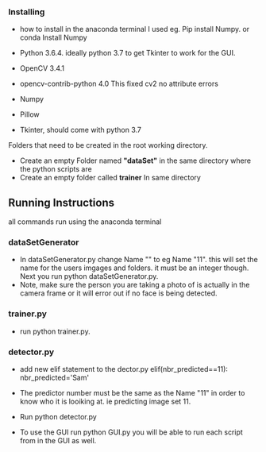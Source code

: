 ### Installing
* how to install in the anaconda terminal I used eg. Pip install Numpy. or conda Install Numpy

* Python 3.6.4. ideally python 3.7 to get Tkinter to work for the GUI.
* OpenCV 3.4.1 
* opencv-contrib-python 4.0 This fixed cv2 no attribute errors
* Numpy
* Pillow
* Tkinter, should come with python 3.7

Folders that need to be created in the root working directory.

* Create an empty Folder named **"dataSet"** in the same directory where the python scripts are 
* Create an empty folder called **trainer** In same directory 

## Running Instructions 
all commands run using the anaconda terminal
### dataSetGenerator
* In dataSetGenerator.py change Name "" to eg Name "11". this will set the name for the users imgages and folders. it must be an integer though. Next you run python dataSetGenerator.py.
* Note, make sure the person you are taking a photo of is actually in the camera frame or it will error out if no face is being detected.

### trainer.py
* run python trainer.py.

### detector.py
* add new elif statement to the dector.py
		elif(nbr_predicted==11):
			nbr_predicted='Sam' 
 * The predictor number must be the same as the Name "11" in order to know who it is looiking at. ie predicting image set 11.
 * Run python detector.py

* To use the GUI run python GUI.py you will be able to run each script from in the GUI as well. 
